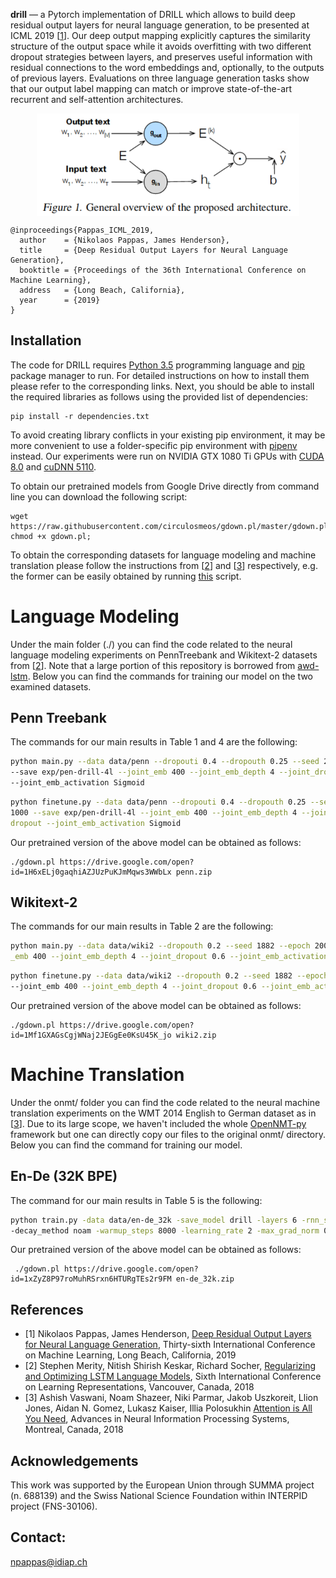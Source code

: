 <b>drill</b> —
a Pytorch implementation of DRILL which allows to build deep residual output layers for neural language generation, to be presented at ICML 2019 [<a href="https://arxiv.org/pdf/1905.05513.pdf">1</a>]. Our deep output mapping explicitly captures the similarity structure of the output space while it avoids overfitting with two different dropout strategies between layers, and preserves useful information with residual connections to the word embeddings and, optionally, to the outputs of previous layers. Evaluations on three language generation tasks show that our output label mapping can match or improve state-of-the-art recurrent and self-attention architectures.

<p align="center">
<a href="https://arxiv.org/pdf/1905.05513.pdf"><img align="center" src="images/arch.png" alt=" ." width="420"/></a>
</p>

```
@inproceedings{Pappas_ICML_2019,
  author    = {Nikolaos Pappas, James Henderson},
  title     = {Deep Residual Output Layers for Neural Language Generation},
  booktitle = {Proceedings of the 36th International Conference on Machine Learning},
  address   = {Long Beach, California},
  year      = {2019}
}
```

Installation
------------
The code for DRILL requires <a href="http://www.python.org/getit/">Python 3.5</a> programming language and <a href="http://www.pip-installer.org/en/latest/">pip</a> package manager to run.
For detailed instructions on how to install them please refer to the corresponding links. Next, you should be able to install the required libraries as follows using the provided list of dependencies: <br />
```
pip install -r dependencies.txt
```
To avoid creating library conflicts in your existing pip environment, it may be more convenient to use a folder-specific pip environment with <a href="https://github.com/pypa/pipenv">pipenv</a> instead. Our experiments were run on NVIDIA GTX 1080 Ti GPUs with <a href="https://developer.nvidia.com/cuda-downloads">CUDA 8.0</a> and <a href="https://developer.nvidia.com/cudnn">cuDNN 5110</a>.

To obtain our pretrained models from Google Drive directly from command line you can download the following script: 
```
wget https://raw.githubusercontent.com/circulosmeos/gdown.pl/master/gdown.pl; chmod +x gdown.pl;
```
To obtain the corresponding datasets for language modeling and machine translation please follow the instructions from [<a href="https://arxiv.org/pdf/1708.02182.pdf">2</a>] and [<a href="https://papers.nips.cc/paper/7181-attention-is-all-you-need.pdf">3</a>] respectively, e.g. the former can be easily obtained by running <a href="https://github.com/salesforce/awd-lstm-lm/blob/master/getdata.sh">this</a> script.
 
# Language Modeling

Under the main folder (./) you can find the code related to the neural language modeling experiments on PennTreebank and Wikitext-2 datasets from [<a href="https://arxiv.org/pdf/1708.02182.pdf">2</a>]. Note that a large portion of this repository is borrowed from <a href="https://github.com/salesforce/awd-lstm-lm">awd-lstm</a>. Below you can find the commands for training our model on the two examined datasets.

Penn Treebank
------------
The commands for our main results in Table 1 and 4 are the following:

```bash
python main.py --data data/penn --dropouti 0.4 --dropouth 0.25 --seed 28 --batch_size 20 --epoch 1000 \ 
--save exp/pen-drill-4l --joint_emb 400 --joint_emb_depth 4 --joint_dropout 0.6 --joint_locked_dropout \
--joint_emb_activation Sigmoid
```

```bash
python finetune.py --data data/penn --dropouti 0.4 --dropouth 0.25 --seed 28 --batch_size 20 --epoch \
1000 --save exp/pen-drill-4l --joint_emb 400 --joint_emb_depth 4 --joint_dropout 0.6  --joint_locked_\
dropout --joint_emb_activation Sigmoid
``` 

Our pretrained version of the above model can be obtained as follows:

```
./gdown.pl https://drive.google.com/open?id=1H6xELj0gaqhiAZJUzPuKJmMqws3WWbLx penn.zip
```

Wikitext-2
-----------
The commands for our main results in Table 2 are the following:
 
```bash
python main.py --data data/wiki2 --dropouth 0.2 --seed 1882 --epoch 2000  --save exp/wiki2-drill --joint\
_emb 400 --joint_emb_depth 4 --joint_dropout 0.6 --joint_emb_activation ReLU
```

```bash
python finetune.py --data data/wiki2 --dropouth 0.2 --seed 1882 --epoch 2000  --save exp/wiki2-drill \
--joint_emb 400 --joint_emb_depth 4 --joint_dropout 0.6 --joint_emb_activation ReLU
```

Our pretrained version of the above model can be obtained as follows:

```
./gdown.pl https://drive.google.com/open?id=1Mf1GXAGsCgjWNaj2JEGgEe0KsU45K_jo wiki2.zip
```

# Machine Translation
Under the onmt/ folder you can find the code related to the neural machine translation experiments on the WMT 2014 English to German dataset as in [<a href="https://papers.nips.cc/paper/7181-attention-is-all-you-need.pdf">3</a>]. Due to its large scope, we haven't included the whole <a href="https://github.com/OpenNMT/OpenNMT-py">OpenNMT-py</a> framework but one can directly copy our files to the original onmt/ directory. Below you can find the command for training our model.

 
En-De (32K BPE)
-----------

The command for our main results in Table 5 is the following:

```bash
python train.py -data data/en-de_32k -save_model drill -layers 6 -rnn_size 512 -word_vec_size 512 -transformer_ff 2048 -heads 8 -encoder_type transformer -decoder_type transformer -position_encoding -train_steps 350000 -max_generator_batches 2 -dropout 0.1 -batch_size 4096 -batch_type tokens -normalization tokens  -accum_count 2 -optim adam -adam_beta2 0.998 
-decay_method noam -warmup_steps 8000 -learning_rate 2 -max_grad_norm 0 -param_init 0  -param_init_glorot -label_smoothing 0.1 -valid_steps 10000 -save_checkpoint_steps 10000 -world_size 1 -gpu_ranks 0 -share_decoder_embeddings --joint_emb 512 --joint_emb_depth 2 --joint_dropout 0.0 --joint_locked_dropout --joint_emb_activation Sigmoid  
```
Our pretrained version of the above model can be obtained as follows:

```
 ./gdown.pl https://drive.google.com/open?id=1xZyZ8P97roMuhRSrxn6HTURgTEs2r9FM en-de_32k.zip 
```

References
------------
* [1] Nikolaos Pappas, James Henderson, <a href="https://arxiv.org/pdf/1806.06219.pdf">Deep Residual Output Layers for Neural Language Generation</a>, Thirty-sixth International Conference on Machine Learning, Long Beach, California, 2019
* [2]  Stephen Merity, Nitish Shirish Keskar, Richard Socher, <a href="https://arxiv.org/pdf/1708.02182.pdf">Regularizing and Optimizing LSTM Language Models</a>, Sixth International Conference on Learning Representations, Vancouver, Canada, 2018
* [3] Ashish Vaswani, Noam Shazeer, Niki Parmar, Jakob Uszkoreit, Llion Jones, Aidan N. Gomez, Lukasz Kaiser, Illia Polosukhin <a href="http://aclweb.org/anthology/D15-1027">Attention is All You Need</a>, Advances in Neural Information Processing Systems, Montreal, Canada, 2018
 
Acknowledgements
------------
This work was supported by the European Union through SUMMA project (n. 688139) and the Swiss National Science Foundation within INTERPID project (FNS-30106).  

## Contact:
npappas@idiap.ch

